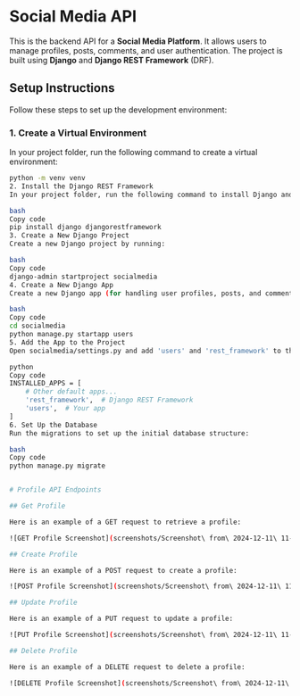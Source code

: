 # Social Media API

This is the backend API for a **Social Media Platform**. It allows users to manage profiles, posts, comments, and user authentication. The project is built using **Django** and **Django REST Framework** (DRF).

## Setup Instructions

Follow these steps to set up the development environment:

### 1. **Create a Virtual Environment**
In your project folder, run the following command to create a virtual environment:

```bash
python -m venv venv
2. Install the Django REST Framework
In your project folder, run the following command to install Django and Django REST Framework (DRF):

bash
Copy code
pip install django djangorestframework
3. Create a New Django Project
Create a new Django project by running:

bash
Copy code
django-admin startproject socialmedia
4. Create a New Django App
Create a new Django app (for handling user profiles, posts, and comments) by running:

bash
Copy code
cd socialmedia
python manage.py startapp users
5. Add the App to the Project
Open socialmedia/settings.py and add 'users' and 'rest_framework' to the INSTALLED_APPS list:

python
Copy code
INSTALLED_APPS = [
    # Other default apps...
    'rest_framework',  # Django REST Framework
    'users',  # Your app
]
6. Set Up the Database
Run the migrations to set up the initial database structure:

bash
Copy code
python manage.py migrate


# Profile API Endpoints

## Get Profile

Here is an example of a GET request to retrieve a profile:

![GET Profile Screenshot](screenshots/Screenshot\ from\ 2024-12-11\ 11-07-32.png)

## Create Profile

Here is an example of a POST request to create a profile:

![POST Profile Screenshot](screenshots/Screenshot\ from\ 2024-12-11\ 11-23-44.png)

## Update Profile

Here is an example of a PUT request to update a profile:

![PUT Profile Screenshot](screenshots/Screenshot\ from\ 2024-12-11\ 11-41-16.png)

## Delete Profile

Here is an example of a DELETE request to delete a profile:

![DELETE Profile Screenshot](screenshots/Screenshot\ from\ 2024-12-11\ 11-46-22.png)
